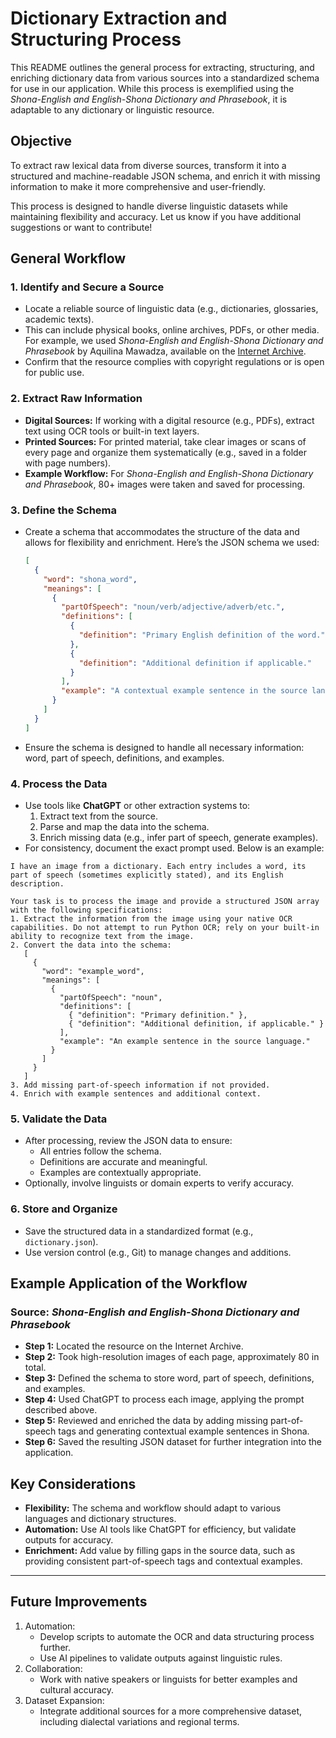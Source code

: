 # Dictionary Extraction and Structuring Process

This README outlines the general process for extracting, structuring, and enriching dictionary data from various sources into a standardized schema for use in our application. While this process is exemplified using the _Shona-English and English-Shona Dictionary and Phrasebook_, it is adaptable to any dictionary or linguistic resource.

## Objective

To extract raw lexical data from diverse sources, transform it into a structured and machine-readable JSON schema, and enrich it with missing information to make it more comprehensive and user-friendly.

This process is designed to handle diverse linguistic datasets while maintaining flexibility and accuracy. Let us know if you have additional suggestions or want to contribute!

## General Workflow

### 1. Identify and Secure a Source
   - Locate a reliable source of linguistic data (e.g., dictionaries, glossaries, academic texts).
   - This can include physical books, online archives, PDFs, or other media. For example, we used _Shona-English and English-Shona Dictionary and Phrasebook_ by Aquilina Mawadza, available on the [Internet Archive](https://archive.org).
   - Confirm that the resource complies with copyright regulations or is open for public use.

### 2. Extract Raw Information
   - **Digital Sources:** If working with a digital resource (e.g., PDFs), extract text using OCR tools or built-in text layers.
   - **Printed Sources:** For printed material, take clear images or scans of every page and organize them systematically (e.g., saved in a folder with page numbers).
   - **Example Workflow:** For _Shona-English and English-Shona Dictionary and Phrasebook_, 80+ images were taken and saved for processing.

### 3. Define the Schema
   - Create a schema that accommodates the structure of the data and allows for flexibility and enrichment. Here’s the JSON schema we used:
     ```json
     [
       {
         "word": "shona_word",
         "meanings": [
           {
             "partOfSpeech": "noun/verb/adjective/adverb/etc.",
             "definitions": [
               {
                 "definition": "Primary English definition of the word."
               },
               {
                 "definition": "Additional definition if applicable."
               }
             ],
             "example": "A contextual example sentence in the source language."
           }
         ]
       }
     ]
     ```
   - Ensure the schema is designed to handle all necessary information: word, part of speech, definitions, and examples.

### 4. Process the Data
   - Use tools like **ChatGPT** or other extraction systems to:
     1. Extract text from the source.
     2. Parse and map the data into the schema.
     3. Enrich missing data (e.g., infer part of speech, generate examples).
   - For consistency, document the exact prompt used. Below is an example:

   ```
   I have an image from a dictionary. Each entry includes a word, its part of speech (sometimes explicitly stated), and its English description.

   Your task is to process the image and provide a structured JSON array with the following specifications:
   1. Extract the information from the image using your native OCR capabilities. Do not attempt to run Python OCR; rely on your built-in ability to recognize text from the image.
   2. Convert the data into the schema:
      [
        {
          "word": "example_word",
          "meanings": [
            {
              "partOfSpeech": "noun",
              "definitions": [
                { "definition": "Primary definition." },
                { "definition": "Additional definition, if applicable." }
              ],
              "example": "An example sentence in the source language."
            }
          ]
        }
      ]
   3. Add missing part-of-speech information if not provided.
   4. Enrich with example sentences and additional context.
   ```

### 5. Validate the Data
   - After processing, review the JSON data to ensure:
     - All entries follow the schema.
     - Definitions are accurate and meaningful.
     - Examples are contextually appropriate.
   - Optionally, involve linguists or domain experts to verify accuracy.

### 6. Store and Organize
   - Save the structured data in a standardized format (e.g., `dictionary.json`).
   - Use version control (e.g., Git) to manage changes and additions.

## Example Application of the Workflow

### Source: _Shona-English and English-Shona Dictionary and Phrasebook_
- **Step 1:** Located the resource on the Internet Archive.
- **Step 2:** Took high-resolution images of each page, approximately 80 in total.
- **Step 3:** Defined the schema to store word, part of speech, definitions, and examples.
- **Step 4:** Used ChatGPT to process each image, applying the prompt described above.
- **Step 5:** Reviewed and enriched the data by adding missing part-of-speech tags and generating contextual example sentences in Shona.
- **Step 6:** Saved the resulting JSON dataset for further integration into the application.


## Key Considerations

- **Flexibility:** The schema and workflow should adapt to various languages and dictionary structures.
- **Automation:** Use AI tools like ChatGPT for efficiency, but validate outputs for accuracy.
- **Enrichment:** Add value by filling gaps in the source data, such as providing consistent part-of-speech tags and contextual examples.

---

## Future Improvements

1. Automation:
   - Develop scripts to automate the OCR and data structuring process further.
   - Use AI pipelines to validate outputs against linguistic rules.
2. Collaboration:
   - Work with native speakers or linguists for better examples and cultural accuracy.
3. Dataset Expansion:
   - Integrate additional sources for a more comprehensive dataset, including dialectal variations and regional terms.

